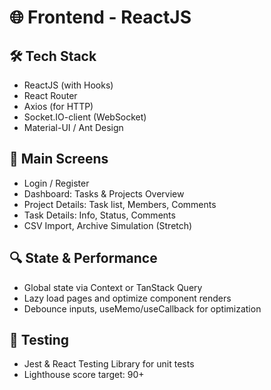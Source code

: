 # 🌐 Frontend - ReactJS

## 🛠️ Tech Stack

- ReactJS (with Hooks)
- React Router
- Axios (for HTTP)
- Socket.IO-client (WebSocket)
- Material-UI / Ant Design

## 📄 Main Screens

- Login / Register
- Dashboard: Tasks & Projects Overview
- Project Details: Task list, Members, Comments
- Task Details: Info, Status, Comments
- CSV Import, Archive Simulation (Stretch)

## 🔍 State & Performance

- Global state via Context or TanStack Query
- Lazy load pages and optimize component renders
- Debounce inputs, useMemo/useCallback for optimization

## 🧪 Testing

- Jest & React Testing Library for unit tests
- Lighthouse score target: 90+
